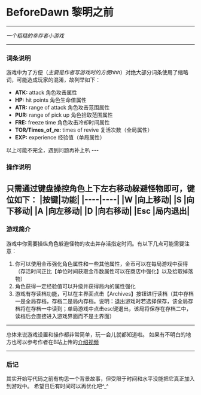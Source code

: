 # BeforeDawn 黎明之前

---
*一个粗糙的幸存者小游戏*

---

### 词条说明
游戏中为了方便（*主要是作者写游戏时的方便hhh*）对绝大部分词条使用了缩略词，可能造成玩家的混淆，故列举如下：
<ul>
  <li><strong>ATK:</strong> attack 角色攻击属性</li>
  <li><strong>HP:</strong> hit points 角色生命值属性</li>
  <li><strong>ATR:</strong> range of attack 角色攻击范围属性</li>
  <li><strong>PUR:</strong> range of pick up 角色拾取范围属性</li>
  <li><strong>FRE:</strong> freeze time 角色攻击冷却时间属性</li>
  <li><strong>TOR/Times_of_re:</strong> times of revive 复活次数（全局属性）</li>
  <li><strong>EXP:</strong> experience 经验值（单局属性）</li>
</ul>
以上可能不完全，遇到问题再补上叭
---

### 操作说明
只需通过键盘操控角色上下左右移动躲避怪物即可，键位如下：
|按键|功能|
|----|----|
|W   |向上移动|
|S   |向下移动|
|A   |向左移动|
|D   |向右移动|
|Esc |局内退出|
---

### 游戏简介
游戏中你需要操纵角色躲避怪物的攻击并存活指定时间。有以下几点可能需要注意：
<ol>
  <li>你可以使用金币强化角色属性和一些其他属性，金币可以在每局游戏中获得（存活时间正比【单位时间获取金币数属性可以在商店中强化】以及拾取掉落物）</li>
  <li>角色获得一定经验值可以升级并获得局内的属性强化</li>
  <li>游戏有存读档功能，可以在主界面点击【Archives】按钮进行读档（其中存档一是全局存档，存档二是局内存档。说明：退出游戏时若选择保存，该全局存档将在存档一中读到；单局游戏中点击esc键退出，该局将保存在存档二中，读档后会直接进入游戏界面而不是主界面）</li>
</ol>

---
总体来说游戏设置和操作都非常简单，玩一会儿就都知道啦。
如果有不明白的地方也可以参考作者在B站上传的[介绍视频](https://www.bilibili.com/video/BV11u411W7ZK/?spm_id_from=333.999.0.0&vd_source=13863ef8c4ef13b93544720f7f55abac)

---

### 后记
其实开始写代码之前有构思一个背景故事，但受限于时间和水平没能把它真正加入到游戏中。
希望日后有时间可以再优化吧^_^
